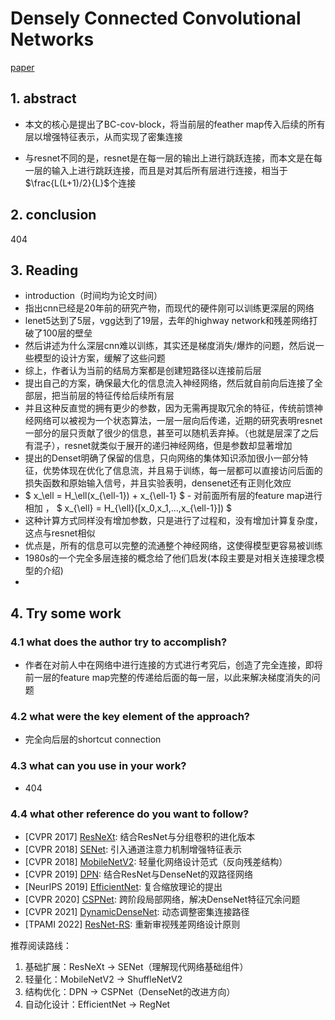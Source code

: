 # Densely Connected Convolutional Networks

[paper](https://arxiv.org/abs/1608.06993)

## 1. abstract
- 本文的核心是提出了BC-cov-block，将当前层的feather map传入后续的所有层以增强特征表示，从而实现了密集连接

- 与resnet不同的是，resnet是在每一层的输出上进行跳跃连接，而本文是在每一层的输入上进行跳跃连接，而且是对其后所有层进行连接，相当于$\frac{L(L+1)/2}{L}$个连接

## 2. conclusion
404

## 3. Reading
- introduction（时间均为论文时间）
 - 指出cnn已经是20年前的研究产物，而现代的硬件刚可以训练更深层的网络
 - lenet5达到了5层，vgg达到了19层，去年的highway network和残差网络打破了100层的壁垒
 - 然后讲述为什么深层cnn难以训练，其实还是梯度消失/爆炸的问题，然后说一些模型的设计方案，缓解了这些问题
 - 综上，作者认为当前的结局方案都是创建短路径以连接前后层
 - 提出自己的方案，确保最大化的信息流入神经网络，然后就自前向后连接了全部层，把当前层的特征传给后续所有层
 - 并且这种反直觉的拥有更少的参数，因为无需再提取冗余的特征，传统前馈神经网络可以被视为一个状态算法，一层一层向后传递，近期的研究表明resnet一部分的层只贡献了很少的信息，甚至可以随机丢弃掉。（也就是层深了之后有混子），resnet就类似于展开的递归神经网络，但是参数却显著增加
 - 提出的Denset明确了保留的信息，只向网络的集体知识添加很小一部分特征，优势体现在优化了信息流，并且易于训练，每一层都可以直接访问后面的损失函数和原始输入信号，并且实验表明，densenet还有正则化效应
 - $ x_\ell = H_\ell(x_{\ell-1}) + x_{\ell-1} $ - 对前面所有层的feature map进行相加 ， $ x_{\ell} = H_{\ell}([x_0,x_1,...,x_{\ell-1}]) $
 - 这种计算方式同样没有增加参数，只是进行了过程和，没有增加计算复杂度，这点与resnet相似
 - 优点是，所有的信息可以完整的流通整个神经网络，这使得模型更容易被训练
 - 1980s的一个完全多层连接的概念给了他们启发(本段主要是对相关连接理念模型的介绍)
 - 

## 4. Try some work
### 4.1 what does the author try to accomplish?
- 作者在对前人中在网络中进行连接的方式进行考究后，创造了完全连接，即将前一层的feature map完整的传递给后面的每一层，以此来解决梯度消失的问题
### 4.2 what were the key element of the approach?
- 完全向后层的shortcut connection
### 4.3 what can you use in your work?
- 404
### 4.4 what other reference do you want to follow?
- [CVPR 2017] [ResNeXt](https://arxiv.org/abs/1611.05431): 结合ResNet与分组卷积的进化版本
- [CVPR 2018] [SENet](https://arxiv.org/abs/1709.01507): 引入通道注意力机制增强特征表示
- [CVPR 2018] [MobileNetV2](https://arxiv.org/abs/1801.04381): 轻量化网络设计范式（反向残差结构）
- [CVPR 2019] [DPN](https://arxiv.org/abs/1707.01629): 结合ResNet与DenseNet的双路径网络
- [NeurIPS 2019] [EfficientNet](https://arxiv.org/abs/1905.11946): 复合缩放理论的提出
- [CVPR 2020] [CSPNet](https://arxiv.org/abs/1911.11929): 跨阶段局部网络，解决DenseNet特征冗余问题
- [CVPR 2021] [DynamicDenseNet](https://arxiv.org/abs/2105.04618): 动态调整密集连接路径
- [TPAMI 2022] [ResNet-RS](https://arxiv.org/abs/2103.07579): 重新审视残差网络设计原则

推荐阅读路线：
1. 基础扩展：ResNeXt → SENet（理解现代网络基础组件）
2. 轻量化：MobileNetV2 → ShuffleNetV2 
3. 结构优化：DPN → CSPNet（DenseNet的改进方向）
4. 自动化设计：EfficientNet → RegNet
